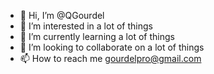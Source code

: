 - 👋 Hi, I’m @QGourdel
- 👀 I’m interested in a lot of things
- 🌱 I’m currently learning a lot of things
- 💞️ I’m looking to collaborate on a lot of things
- 📫 How to reach me gourdelpro@gmail.com

<!---
QGourdel/QGourdel is a ✨ special ✨ repository because its `README.md` (this file) appears on your GitHub profile.
You can click the Preview link to take a look at your changes.
--->
